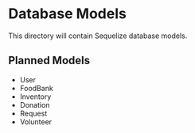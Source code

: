 # Database Models

This directory will contain Sequelize database models.

## Planned Models

- User
- FoodBank
- Inventory
- Donation
- Request
- Volunteer